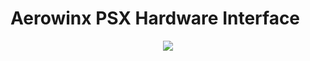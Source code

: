 # Aerowinx PSX Hardware Interface

<p align="center">
  <img src="https://i.imgur.com/XqFml8h.jpg" align="center">
</p>
<p align="center"><i></i></p>